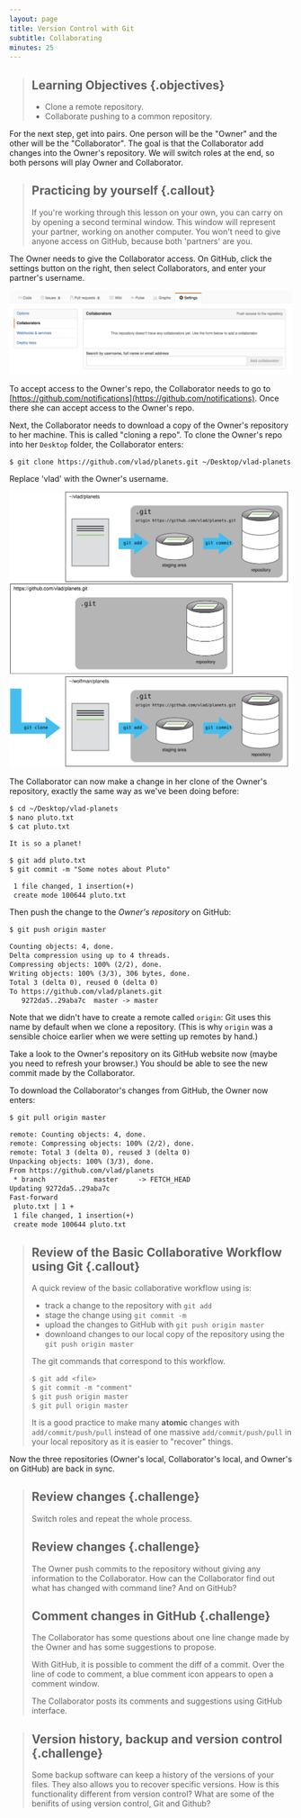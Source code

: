 ```yaml
---
layout: page
title: Version Control with Git
subtitle: Collaborating
minutes: 25
---
```

> ## Learning Objectives {.objectives}
> *   Clone a remote repository.
> *  Collaborate pushing to a common repository.

For the next step, get into pairs.  One person will be the "Owner" and the other
will be the "Collaborator". The goal is that the Collaborator add changes into
the Owner's repository. We will switch roles at the end, so both persons will
play Owner and Collaborator.

> ## Practicing by yourself {.callout}
>
> If you're working through this lesson on your own, you can carry on by opening
> a second terminal window.
> This window will represent your partner, working on another computer. You
> won't need to give anyone access on GitHub, because both 'partners' are you.

The Owner needs to give the Collaborator access.
On GitHub, click the settings button on the right,
then select Collaborators, and enter your partner's username.

![Adding collaborators on GitHub](fig/github-add-collaborators.png)

To accept access to the Owner's repo, the Collaborator 
needs to go to [https://github.com/notifications](https://github.com/notifications).
Once there she can accept access to the Owner's repo.

Next, the Collaborator needs to download a copy of the Owner's repository to her
 machine. This is called "cloning a repo". To clone the Owner's repo into
her `Desktop` folder, the Collaborator enters:

~~~ {.bash}
$ git clone https://github.com/vlad/planets.git ~/Desktop/vlad-planets
~~~

Replace 'vlad' with the Owner's username.

![After Creating Clone of Repository](fig/github-collaboration.svg)

The Collaborator can now make a change in her clone of the Owner's repository,
exactly the same way as we've been doing before:

~~~ {.bash}
$ cd ~/Desktop/vlad-planets
$ nano pluto.txt
$ cat pluto.txt
~~~
~~~ {.output}
It is so a planet!
~~~
~~~ {.bash}
$ git add pluto.txt
$ git commit -m "Some notes about Pluto"
~~~
~~~ {.output}
 1 file changed, 1 insertion(+)
 create mode 100644 pluto.txt
~~~

Then push the change to the *Owner's repository* on GitHub:

~~~ {.bash}
$ git push origin master
~~~
~~~ {.output}
Counting objects: 4, done.
Delta compression using up to 4 threads.
Compressing objects: 100% (2/2), done.
Writing objects: 100% (3/3), 306 bytes, done.
Total 3 (delta 0), reused 0 (delta 0)
To https://github.com/vlad/planets.git
   9272da5..29aba7c  master -> master
~~~

Note that we didn't have to create a remote called `origin`: Git uses this
name by default when we clone a repository.  (This is why `origin` was a
sensible choice earlier when we were setting up remotes by hand.)

Take a look to the Owner's repository on its GitHub website now (maybe you need
to refresh your browser.) You should be able to see the new commit made by the
Collaborator.

To download the Collaborator's changes from GitHub, the Owner now enters:

~~~ {.bash}
$ git pull origin master
~~~
~~~ {.output}
remote: Counting objects: 4, done.
remote: Compressing objects: 100% (2/2), done.
remote: Total 3 (delta 0), reused 3 (delta 0)
Unpacking objects: 100% (3/3), done.
From https://github.com/vlad/planets
 * branch            master     -> FETCH_HEAD
Updating 9272da5..29aba7c
Fast-forward
 pluto.txt | 1 +
 1 file changed, 1 insertion(+)
 create mode 100644 pluto.txt
~~~
>
> ## Review of the Basic Collaborative Workflow using Git {.callout}
>
> A quick review of the basic collaborative workflow using is:
> * track a change to the repository with `git add`
> * stage the change using `git commit -m`
> * upload the changes to GitHub with `git push origin master`
> * downloand changes to our local copy of the repository using the `git push origin master`
>
> The git commands that correspond to this workflow.
> ~~~ {.bash}
> $ git add <file>
> $ git commit -m "comment"
> $ git push origin master
> $ git pull origin master
> ~~~
>
> It is a good practice to make many **atomic** changes with `add/commit/push/pull` instead
> of one massive `add/commit/push/pull` in your local repository
> as it is easier to "recover" things.
>

Now the three repositories (Owner's local, Collaborator's local, and Owner's on
GitHub) are back in sync.

> ## Review changes {.challenge}
>
> Switch roles and repeat the whole process.
>
> ## Review changes {.challenge}
>
> The Owner push commits to the repository without giving any information
> to the Collaborator. How can the Collaborator find out what has changed with
> command line? And on GitHub?
>
> ## Comment changes in GitHub {.challenge}
>
> The Collaborator has some questions about one line change made by the Owner and
> has some suggestions to propose.
>
> With GitHub, it is possible to comment the diff of a commit. Over the line of
> code to comment, a blue comment icon appears to open a comment window.
>
> The Collaborator posts its comments and suggestions using GitHub interface.

> ## Version history, backup and version control {.challenge}
>
> Some backup software can keep a history of the versions of your files. They also
> allows you to recover specific versions. How is this functionality different from version control?
> What are some of the benifits of using version control, Git and Github?
 
